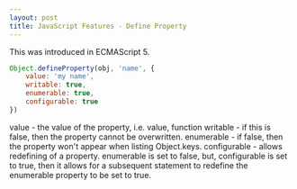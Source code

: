 ```yaml
---
layout: post
title: JavaScript Features - Define Property
---
```


This was introduced in ECMAScript 5.

```JavaScript
Object.defineProperty(obj, 'name', {
    value: 'my name',
    writable: true,
    enumerable: true,
    configurable: true
})
```

value - the value of the property, i.e. value, function
writable - if this is false, then the property cannot be overwritten.
enumerable - if false, then the property won't appear when listing Object.keys.
configurable - allows redefining of a property. enumerable is set to false, but, configurable is set to true, then it allows for a subsequent statement to redefine the enumerable property to be set to true.


